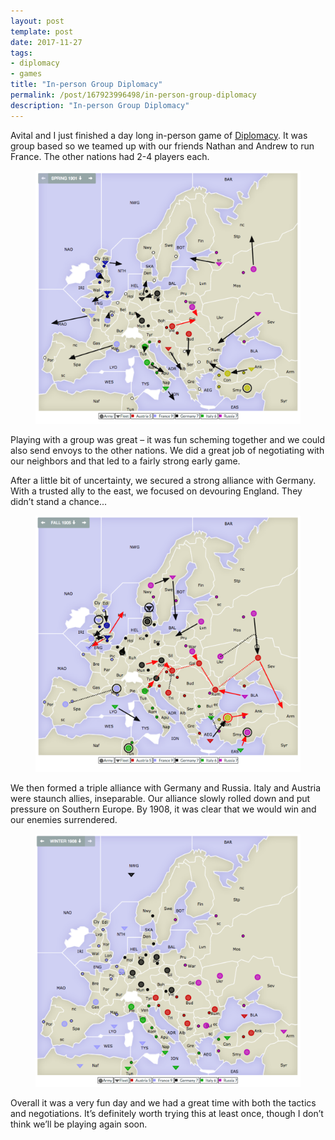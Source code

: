 ```yaml
---
layout: post
template: post
date: 2017-11-27
tags:
- diplomacy
- games
title: "In-person Group Diplomacy"
permalink: /post/167923996498/in-person-group-diplomacy
description: "In-person Group Diplomacy"
---
```

<p>Avital and I just finished a day long in-person game of <a href="https://www.wikiwand.com/en/Diplomacy_(game)">Diplomacy</a>. It was group based so we teamed up with our friends Nathan and Andrew to run France. The other nations had 2-4 players each.</p><figure data-orig-width="840" data-orig-height="802" class="tmblr-full"><img src="/images/8c0f4625e587b70fc9f2090498feb24c151a58d5144ad35acb1ff8c9a2bfa36e.png" data-orig-width="840" data-orig-height="802"></figure><p>Playing with a group was great – it was fun scheming together and we could also send envoys to the other nations. We did a great job of negotiating with our neighbors and that led to a fairly strong early game.</p><p>After a little bit of uncertainty, we secured a strong alliance with Germany. With a trusted ally to the east, we focused on devouring England. They didn’t stand a chance...</p><figure data-orig-width="838" data-orig-height="812" class="tmblr-full"><img src="/images/a91545876a8a891fc2e3fe0f2a9829a825a1538616d237858b7293b3bc1fe518.png" data-orig-width="838" data-orig-height="812"></figure><p>We then formed a triple alliance with Germany and Russia. Italy and Austria were staunch allies, inseparable. Our alliance slowly rolled down and put pressure on Southern Europe. By 1908, it was clear that we would win and our enemies surrendered.</p><figure class="tmblr-full" data-orig-height="797" data-orig-width="836"><img src="/images/291a3509308d756971c30a921811258e330abad9a748d9c56264c99e6141b89f.png" data-orig-height="797" data-orig-width="836"></figure><p>Overall it was a very fun day and we had a great time with both the tactics and negotiations. It’s definitely worth trying this at least once, though I don’t think we’ll be playing again soon.</p>